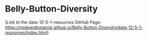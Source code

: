 # Belly-Button-Diversity




(Link to the data-12-5-1-resources GitHub Page: https://midwestbotanist.github.io/Belly-Button-Diversity/data-12-5-1-resources/index.html)

